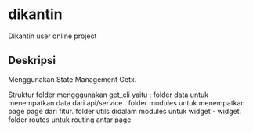 # dikantin

Dikantin user online project

## Deskripsi

Menggunakan State Management Getx.

Struktur folder mengggunakan get_cli yaitu :
folder data untuk menempatkan data dari api/service .
folder modules untuk menempatkan page page dari fitur.
folder utils didalam modules untuk widget - widget.
folder routes untuk routing antar page
